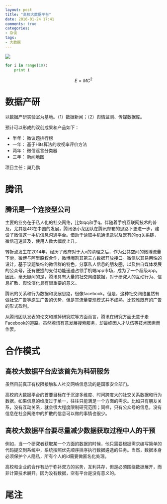 ```yaml
---
layout: post
title: "高校大数据平台"
date: 2016-01-24 17:41
comments: true
categories:
- 杂谈
tags:
- 大数据
---
```


![](http://chengjun.github.io/img/cube.png)



```python
for i in range(10):
    print i
```


$$
E = MC^2
$$


# 数据产研

以数据产研实验室为基地。（1）数据新闻；（2）舆情监测、传媒数据库。

预计可以形成的双创成果和产品如下：
- 半年： 微议题排行榜
- 一年： 基于Hits算法的收视率评价方法
- 两年： 微信谣言分类器
- 三年： 新闻地图

项目主任：巢乃鹏

[^1]: this is a footnote




# 腾讯



## 腾讯是一个连接型公司

主要的业务在于私人化的社交网络，比如qq和手q。伴随着手机互联网技术的普及，尤其是4G在中国的发展，腾讯张小龙团队在腾讯邮箱的思路下更进一步，建设了微信这一手机信息沟通平台。借助于读取手机通讯录以及既有的qq关系链，微信迅速普及，使用人数大幅度上升。

转折点发生在2014年，经历了政府对于大v的清理之后，作为公共空间的微博流量下滑，微博与阿里股权合作，微博阉割其第三方数据开放接口。微信以其易用性的设计，基于议题集结的微信群的特色，分享私人信息的朋友圈，以及供自媒体发展的公众号，还有便捷的支付功能迅速占领手机端app市场，成为了一个超级app。因此，毫无疑问的是，腾讯具有大量的社交网络数据，对于研究人的互动行为、信息扩散、舆论演化具有很重要的意义。

腾讯的关系和行为数据和发展思路，很像facebook。但是，这种社交网络虽然有做社交广告等原生广告的优势，但是其流量变现模式并不成熟，比较难既有的广告的形式盈利。

从腾讯团队发表的论文和撤掉研究院等方面而言，腾讯在研究方面无意于走Facebook的道路。虽然腾讯有意发展搜索服务，却最终因人才队伍等技术因素而作罢。

# 合作模式

## 高校大数据平台应该首先为科研服务

虽然目前真正有权限接触私人社交网络信息流的是国家安全部门。

高校的大数据平台的首要目标在于沉淀多维度、时间跨度大的社交关系数据和行为数据。如果信息的维度过于单一，往往只能满足一个方面的需求。比如只有朋友关系，没有互动关系，就会很大程度限制研究范围；同样，只有公众号的信息，没有信息在社会网络中的扩散的信息可以做的事情也很少。

## 高校大数据平台要尽量减少数据获取过程中人的干预

例如，当一个研究者获取某一个方面的数据的时候，他只需要根据需求编写简单的代码提交到系统中，系统按照优先顺序排序执行数据遴选的任务。当然，数据本身必须保护个人隐私，所有个人的id需要做匿名化处理。

高校和企业的合作有助于弥补双方的劣势，互利共存，但是必须围绕数据展开，而非计算技术展开。因为没有数据，空有平台是没有意义的。

# 尾注
